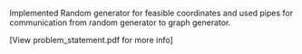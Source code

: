 Implemented Random generator for feasible coordinates and used pipes for communication from random generator to graph generator.



[View problem_statement.pdf for more info]
